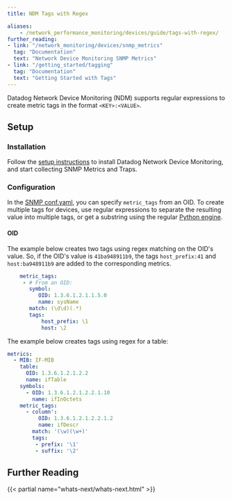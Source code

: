 ```yaml
---
title: NDM Tags with Regex

aliases:
    - /network_performance_monitoring/devices/guide/tags-with-regex/
further_reading:
- link: "/network_monitoring/devices/snmp_metrics"
  tag: "Documentation"
  text: "Network Device Monitoring SNMP Metrics"
- link: "/getting_started/tagging"
  tag: "Documentation"
  text: "Getting Started with Tags"
---
```


Datadog Network Device Monitoring (NDM) supports regular expressions to create metric tags in the format `<KEY>:<VALUE>`.

## Setup

### Installation

Follow the [setup instructions][1] to install Datadog Network Device Monitoring, and start collecting SNMP Metrics and Traps.

### Configuration

In the [SNMP conf.yaml][2], you can specify `metric_tags` from an OID. To create multiple tags for devices, use regular expressions to separate the resulting value into multiple tags, or get a substring using the regular [Python engine][3].

#### OID

The example below creates two tags using regex matching on the OID's value. So, if the OID's value is `41ba948911b9`, the tags `host_prefix:41` and `host:ba948911b9` are added to the corresponding metrics.

```yaml
    metric_tags:
     - # From an OID:
       symbol:
          OID: 1.3.6.1.2.1.1.5.0
          name: sysName
       match: (\d\d)(.*)
       tags:
           host_prefix: \1
           host: \2
```

The example below creates tags using regex for a table:

```yaml
metrics:
  - MIB: IF-MIB
    table:
      OID: 1.3.6.1.2.1.2.2
      name: ifTable
    symbols:
      - OID: 1.3.6.1.2.1.2.2.1.10
        name: ifInOctets
    metric_tags:
      - column':
          OID: 1.3.6.1.2.1.2.2.1.2
          name: ifDescr
        match: '(\w)(\w+)'
        tags:
         - prefix: '\1'
         - suffix: '\2'
```

## Further Reading

{{< partial name="whats-next/whats-next.html" >}}


[1]: /network_monitoring/devices/snmp_metrics
[2]: https://github.com/DataDog/integrations-core/blob/master/snmp/datadog_checks/snmp/data/conf.yaml.example
[3]: https://docs.python.org/3/library/re.html
